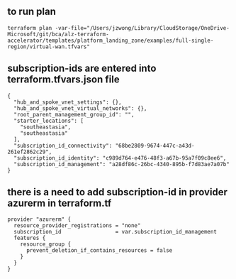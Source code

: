 ## to run plan 
```
terraform plan -var-file="/Users/jzwong/Library/CloudStorage/OneDrive-Microsoft/git/bca/alz-terraform-accelerator/templates/platform_landing_zone/examples/full-single-region/virtual-wan.tfvars"
```

## subscription-ids are entered into terraform.tfvars.json file
```
{
  "hub_and_spoke_vnet_settings": {},
  "hub_and_spoke_vnet_virtual_networks": {},
  "root_parent_management_group_id": "",
  "starter_locations": [
    "southeastasia",
    "southeastasia"
  ],
  "subscription_id_connectivity": "68be2809-9674-447c-a43d-261ef2862c29",
  "subscription_id_identity": "c989d764-e476-48f3-a67b-95a7f09c8ee6",
  "subscription_id_management": "a28df86c-26bc-4340-895b-f7d83ae7a07b"
}
```

## there is a need to add subscription-id in provider azurerm in terraform.tf
```
provider "azurerm" {
  resource_provider_registrations = "none"
  subscription_id                 = var.subscription_id_management
  features {
    resource_group {
      prevent_deletion_if_contains_resources = false
    }
  }
}
```